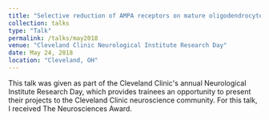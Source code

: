 ```yaml
---
title: "Selective reduction of AMPA receptors on mature oligodendrocytes prevents demyelination and axonal injury in experimental autoimmune encephalomyelitis."
collection: talks
type: "Talk"
permalink: /talks/may2018
venue: "Cleveland Clinic Neurological Institute Research Day"
date: May 24, 2018
location: "Cleveland, OH"
---
```


This talk was given as part of the Cleveland Clinic's annual Neurological Institute Research Day, which provides trainees an opportunity to present their projects to the Cleveland Clinic neuroscience community. For this talk, I received The Neurosciences Award.
